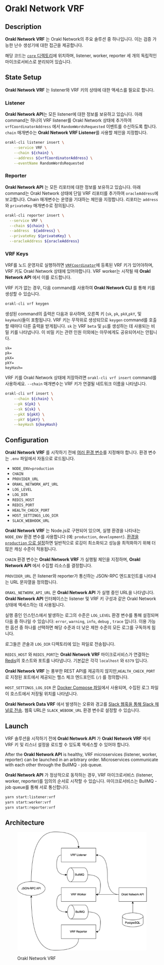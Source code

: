 # Orakl Network VRF

## Description

**Orakl Network VRF** 는 Orakl Network의 주요 솔루션 중 하나입니다. 이는 검증 가능한 난수 생성기에 대한 접근을 제공합니다.

해당 코드는 [`core` 디렉토리](https://github.com/Bisonai/orakl/tree/master/core)에 위치하며, listener, worker, reporter 세 개의 독립적인 마이크로서비스로 분리되어 있습니다.

## State Setup

**Orakl Network VRF** 는 listener와 VRF 키의 상태에 대한 액세스를 필요로 합니다.

### Listener

**Orakl Network API**는 모든 listener에 대한 정보를 보유하고 있습니다. 아래 command는 하나의 VRF listener를 Orakl Network 상태에 추가하여 `vrfCoordinatorAddress` 에서 `RandomWordsRequested` 이벤트를 수신하도록 합니다. `chain` 매개변수는 **Orakl Network VRF Listener**를 사용할 체인을 지정합니다.

```sh
orakl-cli listener insert \
    --service VRF \
    --chain ${chain} \
    --address ${vrfCoordinatorAddress} \
    --eventName RandomWordsRequested
```

### Reporter

**Orakl Network API** 는 모든 리포터에 대한 정보를 보유하고 있습니다. 아래 command는 Orakl Network 상태에 단일 VRF 리포터를 추가하여 `oracleAddress`에 보고합니다. Chain 매개변수는 운영을 기대하는 체인을 지정합니다. 리포터는 `address` 와 `privateKey` 매개변수로 정의됩니다.

```sh
orakl-cli reporter insert \
  --service VRF \
  --chain ${chain} \
  --address  ${address} \
  --privateKey ${privateKey} \
  --oracleAddress ${oracleAddress}
```

### VRF Keys

VRF를 노드 운영자로 실행하려면 [`VRFCoordinator`](https://github.com/Bisonai/orakl/blob/master/contracts/src/v0.1/VRFCoordinator.sol)에 등록된 VRF 키가 있어야하며, VRF 키도 Orakl Network 상태에 있어야합니다. VRF worker는 시작될 때 **Orakl Network API** 에서 이를 로드합니다.

VRF 키가 없는 경우, 다음 command를 사용하여 **Orakl Network CLI** 를 통해 키를 생성할 수 있습니다.

```sh
orakl-cli vrf keygen
```

생성된 command의 출력은 다음과 유사하며, 오른쪽 키 (`sk`, `pk`, `pkX`,`pkY`, 및 `keyHash`)들이 포함됩니다. VRF 키는 무작위로 생성되므로 `keygen` command를 호출할 때마다 다른 출력을 받게됩니다. `sk` 는 VRF `beta` 및 `pi`를 생성하는 데 사용되는 비밀 키를 나타냅니다. 이 비밀 키는 관련 인원 이외에는 아무에게도 공유되어서는 안됩니다.

```
sk=
pk=
pkX=
pkY=
keyHash=
```

VRF 키를 Orakl Network 상태에 저장하려면 `orakl-cli vrf insert` command를 사용하세요. `--chain` 매개변수는 VRF 키가 연결될 네트워크 이름을 나타냅니다.

```sh
orakl-cli vrf insert \
    --chain ${chain} \
    --pk ${pk} \
    --sk ${sk} \
    --pkX ${pkX} \
    --pkY ${pkY} \
    --keyHash ${keyHash}
```

## Configuration

**Orakl Network VRF** 를 시작하기 전에 [여러 환경 변수](https://github.com/Bisonai/orakl/blob/master/core/.env.example)를 지정해야 합니다. 환경 변수는 `.env` 파일에서 자동으로 로드됩니다.

- `NODE_ENV=production`
- `CHAIN`
- `PROVIDER_URL`
- `ORAKL_NETWORK_API_URL`
- `LOG_LEVEL`
- `LOG_DIR`
- `REDIS_HOST`
- `REDIS_PORT`
- `HEALTH_CHECK_PORT`
- `HOST_SETTINGS_LOG_DIR`
- `SLACK_WEBHOOK_URL`

**Orakl Network VRF** 는 Node.js로 구현되어 있으며, 실행 환경을 나타내는 `NODE_ENV` 환경 변수를 사용합니다 (예: `production`, `development`). [환경을 `production` 으로 설정](https://nodejs.dev/en/learn/nodejs-the-difference-between-development-and-production/)하면 일반적으로 로깅이 최소화되고 성능을 최적화하기 위해 더 많은 캐싱 수준이 적용됩니다.

`CHAIN` 환경 변수는 **Orakl Network VRF** 가 실행될 체인을 지정하며, **Orakl Network API** 에서 수집할 리소스를 결정합니다.

`PROVIDER_URL` 은 listener와 reporter가 통신하는 JSON-RPC 엔드포인트를 나타내는 URL 문자열을 정의합니다.

`ORAKL_NETWORK_API_URL` 은 **Orakl Network API** 가 실행 중인 URL을 나타냅니다. **Orakl Network API** 인터페이스는 listener 및 VRF 키 구성과 같은 Orakl Network 상태에 액세스하는 데 사용됩니다.

실행 중인 인스턴스에서 발생하는 로그의 수준은 `LOG_LEVEL` 환경 변수를 통해 설정되며 다음 중 하나일 수 있습니다: `error`, `warning`, `info`, `debug` , `trace` 입니다. 이용 가능한 옵션 중 하나를 선택하면 해당 수준과 더 낮은 제한 수준의 모든 로그를 구독하게 됩니다.

로그들은 콘솔과 `LOG_DIR` 디렉토리에 있는 파일로 전송됩니다.

`REDIS_HOST` 와 `REDIS_PORT`는 **Orakl Network VRF** 마이크로서비스가 연결하는 [Redis](https://redis.io/)의 호스트와 포트를 나타냅니다. 기본값은 각각 `localhost` 와 `6379` 입니다.&#x20;

**Orakl Network VRF** 는 풍부한 REST API를 제공하지 않지만,`HEALTH_CHECK_PORT` 로 지정된 포트에서 제공되는 헬스 체크 엔드포인트 (`/`) 를 정의합니다.

`HOST_SETTINGS_LOG_DIR` 은 [Docker Compose 파일](https://github.com/Bisonai/orakl/blob/master/core/docker-compose.vrf.yaml)에서 사용되며, 수집된 로그 파일이 호스트에서 저장될 위치를 나타냅니다.

**Orakl Network Data VRF** 에서 발생하는 오류와 경고를 [Slack 웹훅을 통해 Slack 채널로 전송](https://api.slack.com/messaging/webhooks). 웹훅 URL은 `SLACK_WEBOOK_URL` 환경 변수로 설정할 수 있습니다.

## Launch

VRF 솔루션을 시작하기 전에 **Orakl Network API** 가 **Orakl Network VRF** 에서 VRF 키 및 리스너 설정을 로드할 수 있도록 액세스할 수 있어야 합니다.

After the **Orakl Network API** is healthy, VRF microservices (listener, worker, reporter) can be launched in an arbitrary order. Microservices communicate with each other through the BullMQ - job queue.

**Orakl Network API** 가 정상적으로 동작하는 경우, VRF 마이크로서비스 (listener, worker, reporter)를 임의의 순서로 시작할 수 있습니다. 마이크로서비스는 BullMQ - job queue를 통해 서로 통신합니다.

```sh
yarn start:listener:vrf
yarn start:worker:vrf
yarn start:reporter:vrf
```

## Architecture

<figure><img src="../.gitbook/assets/orakl-network-vrf.png" alt=""><figcaption><p>Orakl Network VRF</p></figcaption></figure>
